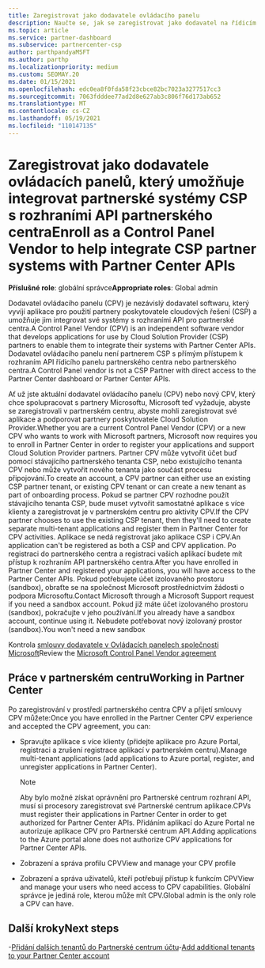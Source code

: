 ```yaml
---
title: Zaregistrovat jako dodavatele ovládacího panelu
description: Naučte se, jak se zaregistrovat jako dodavatel na řídicím panelu v partnerském centru, abyste mohli lépe integrovat partnerské systémy CSP s rozhraními API partnerského centra.
ms.topic: article
ms.service: partner-dashboard
ms.subservice: partnercenter-csp
author: parthpandyaMSFT
ms.author: parthp
ms.localizationpriority: medium
ms.custom: SEOMAY.20
ms.date: 01/15/2021
ms.openlocfilehash: edc0ea8f0fda58f23cbce82bc7023a3277517cc3
ms.sourcegitcommit: 7063fdddee77ad2d8e627ab3c806f76d173ab652
ms.translationtype: MT
ms.contentlocale: cs-CZ
ms.lasthandoff: 05/19/2021
ms.locfileid: "110147135"
---
```

# <a name="enroll-as-a-control-panel-vendor-to-help-integrate-csp-partner-systems-with-partner-center-apis"></a><span data-ttu-id="6b0d2-103">Zaregistrovat jako dodavatele ovládacích panelů, který umožňuje integrovat partnerské systémy CSP s rozhraními API partnerského centra</span><span class="sxs-lookup"><span data-stu-id="6b0d2-103">Enroll as a Control Panel Vendor to help integrate CSP partner systems with Partner Center APIs</span></span>


<span data-ttu-id="6b0d2-104">**Příslušné role**: globální správce</span><span class="sxs-lookup"><span data-stu-id="6b0d2-104">**Appropriate roles**: Global admin</span></span>

<span data-ttu-id="6b0d2-105">Dodavatel ovládacího panelu (CPV) je nezávislý dodavatel softwaru, který vyvíjí aplikace pro použití partnery poskytovatele cloudových řešení (CSP) a umožňuje jim integrovat své systémy s rozhraními API pro partnerské centra.</span><span class="sxs-lookup"><span data-stu-id="6b0d2-105">A Control Panel Vendor (CPV) is an independent software vendor that develops applications for use by Cloud Solution Provider (CSP) partners to enable them to integrate their systems with Partner Center APIs.</span></span> <span data-ttu-id="6b0d2-106">Dodavatel ovládacího panelu není partnerem CSP s přímým přístupem k rozhraním API řídicího panelu partnerského centra nebo partnerského centra.</span><span class="sxs-lookup"><span data-stu-id="6b0d2-106">A Control Panel vendor is not a CSP Partner with direct access to the Partner Center dashboard or Partner Center APIs.</span></span>

<span data-ttu-id="6b0d2-107">Ať už jste aktuální dodavatel ovládacího panelu (CPV) nebo nový CPV, který chce spolupracovat s partnery Microsoftu, Microsoft teď vyžaduje, abyste se zaregistrovali v partnerském centru, abyste mohli zaregistrovat své aplikace a podporovat partnery poskytovatele Cloud Solution Provider.</span><span class="sxs-lookup"><span data-stu-id="6b0d2-107">Whether you are a current Control Panel Vendor (CPV) or a new CPV who wants to work with Microsoft partners, Microsoft now requires you to enroll in Partner Center in order to register your applications and support Cloud Solution Provider partners.</span></span> <span data-ttu-id="6b0d2-108">Partner CPV může vytvořit účet buď pomocí stávajícího partnerského tenanta CSP, nebo existujícího tenanta CPV nebo může vytvořit nového tenanta jako součást procesu připojování.</span><span class="sxs-lookup"><span data-stu-id="6b0d2-108">To create an account, a CPV partner can either use an existing CSP partner tenant, or existing CPV tenant or can create a new tenant as part of onboarding process.</span></span> <span data-ttu-id="6b0d2-109">Pokud se partner CPV rozhodne použít stávajícího tenanta CSP, bude muset vytvořit samostatné aplikace s více klienty a zaregistrovat je v partnerském centru pro aktivity CPV.</span><span class="sxs-lookup"><span data-stu-id="6b0d2-109">If the CPV partner chooses to use the existing CSP tenant, then they'll need to create separate multi-tenant applications and register them in Partner Center for CPV activities.</span></span> <span data-ttu-id="6b0d2-110">Aplikace se nedá registrovat jako aplikace CSP i CPV.</span><span class="sxs-lookup"><span data-stu-id="6b0d2-110">An application can't be registered as both a CSP and CPV application.</span></span> <span data-ttu-id="6b0d2-111">Po registraci do partnerského centra a registraci vašich aplikací budete mít přístup k rozhraním API partnerského centra.</span><span class="sxs-lookup"><span data-stu-id="6b0d2-111">After you have enrolled in Partner Center and registered your applications, you will have access to the Partner Center APIs.</span></span>  <span data-ttu-id="6b0d2-112">Pokud potřebujete účet izolovaného prostoru (sandbox), obraťte se na společnost Microsoft prostřednictvím žádosti o podpora Microsoftu.</span><span class="sxs-lookup"><span data-stu-id="6b0d2-112">Contact Microsoft through a Microsoft Support request if you need a sandbox account.</span></span> <span data-ttu-id="6b0d2-113">Pokud již máte účet izolovaného prostoru (sandbox), pokračujte v jeho používání.</span><span class="sxs-lookup"><span data-stu-id="6b0d2-113">If you already have a sandbox account, continue using it.</span></span> <span data-ttu-id="6b0d2-114">Nebudete potřebovat nový izolovaný prostor (sandbox).</span><span class="sxs-lookup"><span data-stu-id="6b0d2-114">You won't need a new sandbox</span></span>

<span data-ttu-id="6b0d2-115">Kontrola [smlouvy dodavatele v Ovládacích panelech společnosti Microsoft](https://go.microsoft.com/fwlink/?linkid=2055198)</span><span class="sxs-lookup"><span data-stu-id="6b0d2-115">Review the [Microsoft Control Panel Vendor agreement](https://go.microsoft.com/fwlink/?linkid=2055198)</span></span>


## <a name="working-in-partner-center"></a><span data-ttu-id="6b0d2-116">Práce v partnerském centru</span><span class="sxs-lookup"><span data-stu-id="6b0d2-116">Working in Partner Center</span></span>

<span data-ttu-id="6b0d2-117">Po zaregistrování v prostředí partnerského centra CPV a přijetí smlouvy CPV můžete:</span><span class="sxs-lookup"><span data-stu-id="6b0d2-117">Once you have enrolled in the Partner Center CPV experience and accepted the CPV agreement, you can:</span></span>

- <span data-ttu-id="6b0d2-118">Spravujte aplikace s více klienty (přidejte aplikace pro Azure Portal, registraci a zrušení registrace aplikací v partnerském centru).</span><span class="sxs-lookup"><span data-stu-id="6b0d2-118">Manage multi-tenant applications (add applications to Azure portal, register, and unregister applications in Partner Center).</span></span>

    >[!Note] 
    ><span data-ttu-id="6b0d2-119">Aby bylo možné získat oprávnění pro Partnerské centrum rozhraní API, musí si procesory zaregistrovat své Partnerské centrum aplikace.</span><span class="sxs-lookup"><span data-stu-id="6b0d2-119">CPVs must register their applications in Partner Center in order to get authorized for Partner Center APIs.</span></span> <span data-ttu-id="6b0d2-120">Přidáním aplikací do Azure Portal ne autorizuje aplikace CPV pro Partnerské centrum API.</span><span class="sxs-lookup"><span data-stu-id="6b0d2-120">Adding applications to the Azure portal alone does not authorize CPV applications for Partner Center APIs.</span></span> 

- <span data-ttu-id="6b0d2-121">Zobrazení a správa profilu CPV</span><span class="sxs-lookup"><span data-stu-id="6b0d2-121">View and manage your CPV profile</span></span> 

- <span data-ttu-id="6b0d2-122">Zobrazení a správa uživatelů, kteří potřebují přístup k funkcím CPV</span><span class="sxs-lookup"><span data-stu-id="6b0d2-122">View and manage your users who need access to CPV capabilities.</span></span> <span data-ttu-id="6b0d2-123">Globální správce je jediná role, kterou může mít CPV.</span><span class="sxs-lookup"><span data-stu-id="6b0d2-123">Global admin is the only role a CPV can have.</span></span>

## <a name="next-steps"></a><span data-ttu-id="6b0d2-124">Další kroky</span><span class="sxs-lookup"><span data-stu-id="6b0d2-124">Next steps</span></span>

<span data-ttu-id="6b0d2-125">-[Přidání dalších tenantů do Partnerské centrum účtu](multi-tenant-account.md)</span><span class="sxs-lookup"><span data-stu-id="6b0d2-125">-[Add additional tenants to your Partner Center account](multi-tenant-account.md)</span></span>